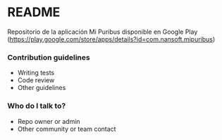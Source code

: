 # README #

Repositorio de la aplicación Mi Puribus disponible en Google Play (https://play.google.com/store/apps/details?id=com.nansoft.mipuribus)

### Contribution guidelines ###

* Writing tests
* Code review
* Other guidelines

### Who do I talk to? ###

* Repo owner or admin
* Other community or team contact
